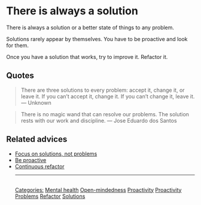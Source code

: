 # There is always a solution

There is always a solution or a better state of things to any problem.

Solutions rarely appear by themselves. You have to be proactive and look for them. 

Once you have a solution that works, try to improve it. Refactor it.

## Quotes

> There are three solutions to every problem: accept it, change it, or leave it. If you can’t accept it, change it. If you can’t change it, leave it. — Unknown

> There is no magic wand that can resolve our problems. The solution rests with our work and discipline. — Jose Eduardo dos Santos

## Related advices

- [Focus on solutions, not problems](../Focus%20on%20solutions,%20not%20problems/index.md)
- [Be proactive](../Be%20proactive/index.md)
- [Continuous refactor](../Continuous%20refactor/index.md)<hr/><br/>[Categories:](Categories/index.md) [Mental health](Categories/Mental%20health.md) [Open-mindedness](Categories/Open-mindedness.md) [Proactivity](Categories/Proactivity.md) [Proactivity](Categories/Proactivity.md) [Problems](Categories/Problems.md) [Refactor](Categories/Refactor.md) [Solutions](Categories/Solutions.md)